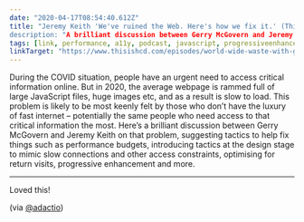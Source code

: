 ```yaml
---
date: "2020-04-17T08:54:40.612Z"
title: "Jeremy Keith 'We've ruined the Web. Here's how we fix it.' (This is HCD podcast)
description: "A brilliant discussion between Gerry McGovern and Jeremy Keith on how to fix the problem of bloated, slow-loading web pages and digital waste in general"
tags: [link, performance, a11y, podcast, javascript, progressiveenhancement]
linkTarget: "https://www.thisishcd.com/episodes/world-wide-waste-with-gerry-mcgovern/jeremy-keith-weve-ruined-the-web-heres-how-we-fix-it/"
---
```

During the COVID situation, people have an urgent need to access critical information online. But in 2020, the average webpage is rammed full of large JavaScript files, huge images etc, and as a result is slow to load. This problem is likely to be most keenly felt by those who don’t have the luxury of fast internet – potentially the same people who need access to that critical information the most. Here’s a brilliant discussion between Gerry McGovern and Jeremy Keith on that problem, suggesting tactics to help fix things such as performance budgets, introducing tactics at the design stage to mimic slow connections and other access constraints, optimising for return visits, progressive enhancement and more.

---

Loved this! 

(via [@adactio](https://twitter.com/adactio))
